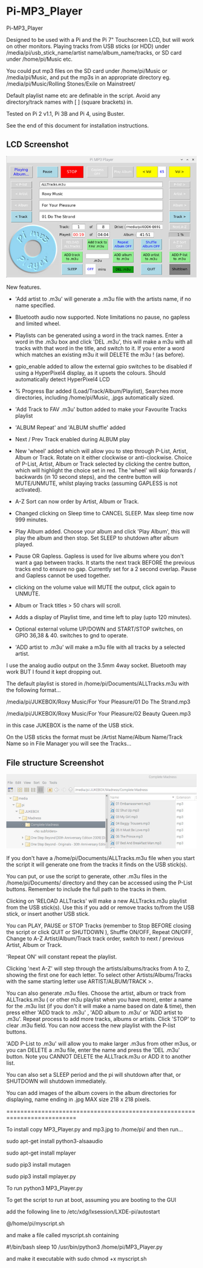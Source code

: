 # Pi-MP3_Player
Pi-MP3_Player

Designed to be used with a Pi and the Pi 7" Touchscreen LCD, but will work on other monitors. Playing tracks from USB sticks (or HDD) under /media/pi/usb_stick_name/artist name/album_name/tracks, or SD card under /home/pi/Music etc.

You could put mp3 files on the SD card under /home/pi/Music or /media/pi/Music, and put the mp3s in an appropriate directory eg. /media/pi/Music/Rolling Stones/Exile on Mainstreet/

Default playlist name etc are definable in the script.
Avoid any directory/track names with [ ] (square brackets) in.

Tested on Pi 2 v1.1, Pi 3B and Pi 4, using Buster.

See the end of this document for installation instructions.

## LCD Screenshot

![screenshot](lcd.jpg)

New features.

- 'Add artist to .m3u' will generate a .m3u file with the artists name, if no name specified.

- Bluetooth audio now supported. Note limitations no pause, no gapless and limited wheel.

- Playlists can be generated using a word in the track names. Enter a word in the .m3u box and click 'DEL .m3u', this will make a m3u with all tracks with that word in the title, and switch to it. If you enter a word which matches an existing m3u it will DELETE the m3u ! (as before).

- gpio_enable added to allow the external gpio switches to be disabled if using a HyperPixel4 display, as it upsets the colours. Should automatically detect HyperPixel4 LCD

-  % Progress Bar added (Load/Track/Album/Playlist), Searches more directories, including /home/pi/Music, .jpgs automatically sized.

- 'Add Track to FAV .m3u' button added to make your Favourite Tracks playlist

- 'ALBUM Repeat' and 'ALBUM shuffle' added

- Next / Prev Track enabled during ALBUM play

- New 'wheel' added which will allow you to step through P-List, Artist, Album or Track. Rotate on it either clockwise or anti-clockwise. Choice of P-List, Artist, Album or Track selected by clicking the centre button, which will highlight the choice set in red. The 'wheel' will skip forwards / backwards (in 10 second steps), and the centre button will MUTE/UNMUTE, whilst playing tracks (assuming GAPLESS is not activated).

- A-Z Sort can now order by Artist, Album or Track.

- Changed clicking on Sleep time to CANCEL SLEEP. Max sleep time now 999 minutes.

- Play Album added. Choose your album and click 'Play Album', this will play the album and then stop. Set SLEEP to shutdown after album played.

- Pause OR Gapless. Gapless is used for live albums where you don't want a gap between tracks. It starts the next track BEFORE the previous tracks end to ensure no gap. Currently set for a 2 second overlap. Pause and Gapless cannot be used together.

- clicking on the volume value will MUTE the output, click again to UNMUTE.

- Album or Track titles > 50 chars will scroll.

- Adds a display of Playlist time, and time left to play (upto 120 minutes).

- Optional external volume UP/DOWN and START/STOP switches, on GPIO 36,38 & 40. switches to gnd to operate.

- 'ADD artist to .m3u' will make a m3u file with all tracks by a selected artist.


I use the analog audio output on the 3.5mm 4way socket. Bluetooth may work BUT I found it kept dropping out.

The default playlist is stored in /home/pi/Documents/ALLTracks.m3u with the following format...

/media/pi/JUKEBOX/Roxy Music/For Your Pleasure/01 Do The Strand.mp3

/media/pi/JUKEBOX/Roxy Music/For Your Pleasure/02 Beauty Queen.mp3

in this case JUKEBOX is the name of the USB stick. 

On the USB sticks the format must be /Artist Name/Album Name/Track Name 
so in File Manager you will see the Tracks...

## File structure Screenshot

![screenshot](tree.jpg)

If you don't have a /home/pi/Documents/ALLTracks.m3u file when you start the script it will generate one from the tracks it finds on the USB stick(s).

You can put, or use the script to generate, other .m3u files in the /home/pi/Documents/ directory and they can be accessed using the P-List buttons.
Remember to include the full path to the tracks in them.

Clicking on 'RELOAD ALLTracks' will make a new ALLTracks.m3u playlist from the USB stick(s). Use this if you add or remove tracks to/from the USB stick, or insert another USB stick.

You can PLAY, PAUSE or STOP Tracks (remember to Stop BEFORE closing the script or click QUIT or SHUTDOWN ), Shuffle ON/OFF, Repeat ON/OFF, Change to A-Z Artist/Album/Track track order, switch to next / previous Artist, Album or Track.

'Repeat ON' will constant repeat the playlist.

Clicking 'next A-Z' will step through the artists/albums/tracks from A to Z, showing the first one for each letter. To select other Artists/Albums/Tracks with the same starting letter use ARTIST/ALBUM/TRACK >.

You can also generate .m3u files. Choose the artist, album or track from ALLTracks.m3u ( or other m3u playlist when you have more), enter a name for the .m3u list (if you don't it will make a name based on date & time), then press either 'ADD track to .m3u' , 'ADD album to .m3u' or 'ADD artist to .m3u'. Repeat process to add more tracks, albums or artists. Click 'STOP' to clear .m3u field. You can now access the new playlist with the P-list buttons. 

'ADD P-List to .m3u' will allow you to make larger .m3us from other m3us, or you can DELETE a .m3u file, enter the name and press the 'DEL .m3u' button. Note you CANNOT DELETE the ALLTrack.m3u or ADD it to another list.

You can also set a SLEEP period and the pi will shutdown after that, or SHUTDOWN will shutdown immediately.

You can add images of the album covers in the album directories for displaying, name ending in .jpg MAX size 218 x 218 pixels.

==========================================================================

To install copy MP3_Player.py and mp3.jpg to /home/pi/ and then run...

sudo apt-get install python3-alsaaudio

sudo apt-get install mplayer

sudo pip3 install mutagen

sudo pip3 install mplayer.py

To run python3 MP3_Player.py

To get the script to run at boot, assuming you are booting to the GUI

add the following line to /etc/xdg/lxsession/LXDE-pi/autostart

@/home/pi/myscript.sh

and make a file called myscript.sh containing

#!/bin/bash
sleep 10
/usr/bin/python3 /home/pi/MP3_Player.py

and make it executable with  sudo chmod +x myscript.sh

